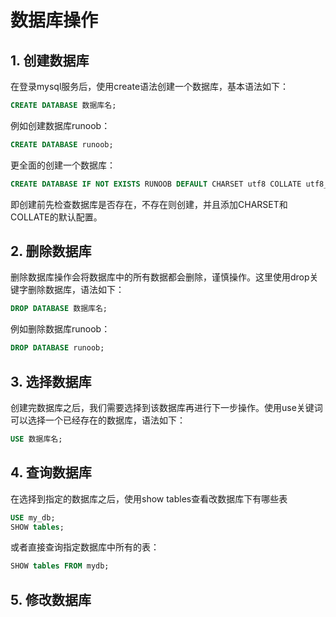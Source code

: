 # 数据库操作

## 1. 创建数据库
在登录mysql服务后，使用create语法创建一个数据库，基本语法如下：
```sql
CREATE DATABASE 数据库名;
```
例如创建数据库runoob：
```sql
CREATE DATABASE runoob;
```
更全面的创建一个数据库：
```sql
CREATE DATABASE IF NOT EXISTS RUNOOB DEFAULT CHARSET utf8 COLLATE utf8_general_ci;
```
即创建前先检查数据库是否存在，不存在则创建，并且添加CHARSET和COLLATE的默认配置。


## 2. 删除数据库
删除数据库操作会将数据库中的所有数据都会删除，谨慎操作。这里使用drop关键字删除数据库，语法如下：
```sql
DROP DATABASE 数据库名;
```
例如删除数据库runoob：
```sql
DROP DATABASE runoob;
```


## 3. 选择数据库
创建完数据库之后，我们需要选择到该数据库再进行下一步操作。使用use关键词可以选择一个已经存在的数据库，语法如下：
```sql
USE 数据库名;
```

## 4. 查询数据库
在选择到指定的数据库之后，使用show tables查看改数据库下有哪些表
```sql
USE my_db;
SHOW tables;
```
或者直接查询指定数据库中所有的表：
```sql
SHOW tables FROM mydb;
```

## 5. 修改数据库
